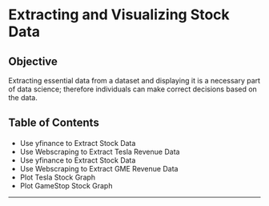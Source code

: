 <h1>Extracting and Visualizing Stock Data</h1>
<h2>Objective</h2>
Extracting essential data from a dataset and displaying it is a necessary part of data science; therefore individuals can make correct decisions based on the data.
<h2>Table of Contents</h2>
<div class="alert alert-block alert-info" style="margin-top: 20px">
    <ul>
        <li>Use yfinance to Extract Stock Data</li>
        <li>Use Webscraping to Extract Tesla Revenue Data</li>
        <li>Use yfinance to Extract Stock Data</li>
        <li>Use Webscraping to Extract GME Revenue Data</li>
        <li>Plot Tesla Stock Graph</li>
        <li>Plot GameStop Stock Graph</li>
    </ul>
<p>
</div>

<hr>
